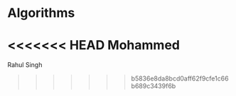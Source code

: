 # Algorithms

<<<<<<< HEAD
Mohammed 
=======
Rahul Singh
>>>>>>> b5836e8da8bcd0aff62f9cfe1c66b689c3439f6b
